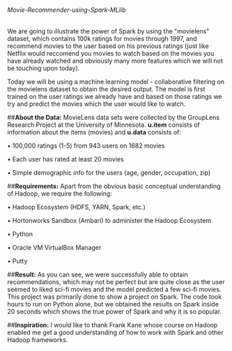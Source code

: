 ###### Movie-Recommender-using-Spark-MLlib
We are going to illustrate the power of Spark by using the "movielens" dataset, which contains 100k ratings for movies through 1997, and recommend movies to the user based on his previous ratings (just like Netflix would reccomend you movies to watch based on the movies you have already watched and obviously many more features which we will not be touching upon today). 

Today we will be using a machine learning model - collaborative filtering on the movielens dataset to obtain the desired output. The model is first trained on the user ratings we already have and based on those ratings we try and predict the movies which the user would like to watch.


##**About the Data:**
MovieLens data sets were collected by the GroupLens Research Project at the University of Minnesota. **u.item** consists of information about the items (movies) and **u.data** consists of:

•	100,000 ratings (1-5) from 943 users on 1682 movies

•	Each user has rated at least 20 movies

•	Simple demographic info for the users (age, gender, occupation, zip)


##**Requirements:**
Apart from the obvious basic conceptual understanding of Hadoop, we require the following:

•	Hadoop Ecosystem (HDFS, YARN, Spark, etc.)

•	Hortonworks Sandbox (Ambari) to administer the Hadoop Ecosystem

•	Python

•	Oracle VM VirtualBox Manager

•	Putty


##**Result:**
As you can see, we were successfully able to obtain recommendations, which may not be perfect but are quite close as the user seemed to liked sci-fi movies and the model predicted a few sci-fi movies. This project was primarily done to show a project on Spark. The code took hours to run on Python alone, but we obtained the results on Spark inside 20 seconds which shows the true power of Spark and why it is so popular.

##**Inspiration:**
I would like to thank Frank Kane whose course on Hadoop enabled me get a good understanding of how to work with Spark and other Hadoop frameworks.
